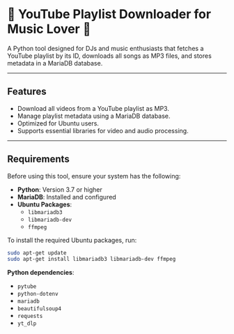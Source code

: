 # 🎵 YouTube Playlist Downloader for Music Lover 🎵

A Python tool designed for DJs and music enthusiasts that fetches a YouTube playlist by its ID, downloads all songs as MP3 files, and stores metadata in a MariaDB database.

---

## Features
- Download all videos from a YouTube playlist as MP3.
- Manage playlist metadata using a MariaDB database.
- Optimized for Ubuntu users.
- Supports essential libraries for video and audio processing.

---

## Requirements
Before using this tool, ensure your system has the following:
- **Python**: Version 3.7 or higher
- **MariaDB**: Installed and configured
- **Ubuntu Packages**:
  - `libmariadb3`
  - `libmariadb-dev`
  - `ffmpeg`

To install the required Ubuntu packages, run:
```bash
sudo apt-get update
sudo apt-get install libmariadb3 libmariadb-dev ffmpeg
```
**Python dependencies**:
  - `pytube`
  - `python-dotenv`
  - `mariadb`
  - `beautifulsoup4`
  - `requests`
  - `yt_dlp`